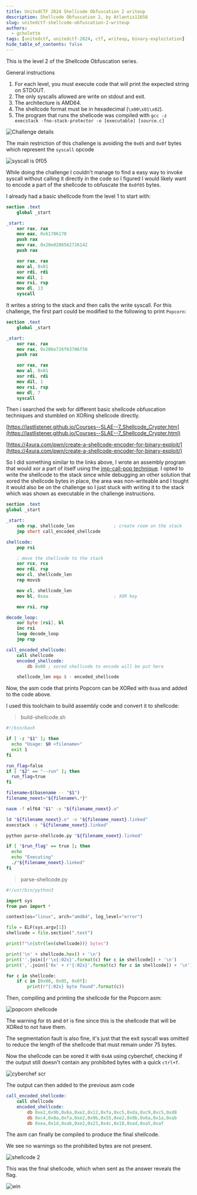 ```yaml
---
title: UnitedCTF 2024 Shellcode Obfuscation 2 writeup
description: Shellcode Obfuscation 2, by Atlantis11656
slug: unitedctf-shellcode-obfuscation-2-writeup
authors:
  - gcholette
tags: [unitedctf, unitedctf-2024, ctf, writeup, binary-exploitation]
hide_table_of_contents: false
---
```


This is the level 2 of the Shellcode Obfuscation series.

General instructions
1. For each level, you must execute code that will print the expected string on STDOUT.
2. The only syscalls allowed are write on stdout and exit.
3. The architecture is AMD64.
4. The shellcode format must be in hexadecimal (`\x00\x01\x02`).
5. The program that runs the shellcode was compiled with `gcc -z execstack -fno-stack-protector -o [executable] [source.c]`

<!-- truncate -->

![Challenge details](./img/chall.png)

The main restriction of this challenge is avoiding the `0x05` and `0x0f` bytes which represent the `syscall` opcode

![syscall is 0f05](./img/syscall1.png)

While doing the challenge I couldn't manage to find a easy way to invoke syscall without calling it directly in the code so I figured I would likely want to encode a part of the shellcode to obfuscate the `0x0f05` bytes.

I already had a basic shellcode from the level 1 to start with:

```nasm
section .text
    global _start

_start:
    xor rax, rax
    mov eax, 0x61706170
    push rax
    mov rax, 0x20e0206562726142 
    push rax

    xor rax, rax
    mov al, 0x01
    xor rdi, rdi
    mov dil, 1
    mov rsi, rsp
    mov dl, 13
    syscall
```

It writes a string to the stack and then calls the write syscall. For this challenge, the first part could be modified to the following to print `Popcorn`:

```nasm
section .text
    global _start

_start:
    xor rax, rax
    mov rax, 0x206e726f63706f50
    push rax

    xor rax, rax
    mov al, 0x01
    xor rdi, rdi
    mov dil, 1
    mov rsi, rsp
    mov dl, 7
    syscall
```

Then i searched the web for different basic shellcode obfuscation techniques and stumbled on XORing shellcode directly.

[https://lastlistener.github.io/Courses--SLAE--7_Shellcode_Crypter.htm](https://lastlistener.github.io/Courses--SLAE--7_Shellcode_Crypter.html)

[https://4xura.com/pwn/create-a-shellcode-encoder-for-binary-exploit/](https://4xura.com/pwn/create-a-shellcode-encoder-for-binary-exploit/)

So I did something similar to the links above, I wrote an assembly program that would xor a part of itself using the [jmp-call-pop technique](https://epi052.gitlab.io/notes-to-self/blog/2018-07-15-jmp-call-pop/). I opted to write the shellcode to the stack since while debugging an other solution that xored the shellcode bytes in place, the area was non-writeable and I tought it would also be on the challenge so I just stuck with writing it to the stack which was shown as executable in the challenge instructions.

```nasm
section .text
global _start

_start:
    sub rsp, shellcode_len               ; create room on the stack
    jmp short call_encoded_shellcode

shellcode:
    pop rsi

    ; move the shellcode to the stack
    xor rcx, rcx
    mov rdi, rsp
    mov cl, shellcode_len
    rep movsb 

    mov cl, shellcode_len
    mov bl, 0xaa                         ; XOR key

    mov rsi, rsp 

decode_loop:
    xor byte [rsi], bl
    inc rsi
    loop decode_loop
    jmp rsp

call_encoded_shellcode:
    call shellcode 
    encoded_shellcode:
        db 0x00 ; xored shellcode to encode will be put here

    shellcode_len equ $ - encoded_shellcode
```

Now, the asm code that prints Popcorn can be XORed with `0xaa` and added to the code above. 

I used this toolchain to build assembly code and convert it to shellcode:

> build-shellcode.sh
```sh
#!/bin/bash

if [ -z "$1" ]; then
  echo "Usage: $0 <filename>"
  exit 1
fi

run_flag=false
if [ "$2" == "--run" ]; then
  run_flag=true
fi

filename=$(basename -- "$1")
filename_noext="${filename%.*}"

nasm -f elf64 "$1" -o "${filename_noext}.o"

ld "${filename_noext}.o" -o "${filename_noext}.linked" 
execstack -s "${filename_noext}.linked"

python parse-shellcode.py "${filename_noext}.linked"

if [ "$run_flag" == true ]; then
  echo
  echo "Executing"
  ./"${filename_noext}.linked"
fi
```

> parse-shellcode.py
```python
#!/usr/bin/python3

import sys
from pwn import *

context(os="linux", arch="amd64", log_level="error")

file = ELF(sys.argv[1])
shellcode = file.section(".text")

print(f"\n{str(len(shellcode))} bytes")

print('\n' + shellcode.hex() + '\n')
print(''.join([r'\x{:02x}'.format(c) for c in shellcode]) + '\n')
print(','.join(['0x' + r'{:02x}'.format(c) for c in shellcode]) + '\n')

for c in shellcode:
    if c in [0x00, 0x05, 0x0f]:
        print(r"{:02x} byte found".format(c))
```

Then, compiling and printing the shellcode for the Popcorn asm:

![popcorn shellcode](./img/shellcode1.png)

The warning for `05` and `0f` is fine since this is the shellcode that will be XORed to not have them.

The segmentation fault is also fine, it's just that the exit syscall was omitted to reduce the length of the shellcode that must remain under 75 bytes.

Now the shellcode can be xored it with `0xAA` using cyberchef, checking if the output still doesn't contain any prohibited bytes with a quick `ctrl+f`.

![cyberchef scr](./img/cyberchef.png)

The output can then added to the previous asm code

```nasm
call_encoded_shellcode:
    call shellcode 
    encoded_shellcode:
        db 0xe2,0x9b,0x6a,0xe2,0x12,0xfa,0xc5,0xda,0xc9,0xc5,0xd8
        db 0xc4,0x8a,0xfa,0xe2,0x9b,0x55,0xe2,0x9b,0x6a,0x1a,0xab
        db 0xea,0x1d,0xab,0xe2,0x23,0x4c,0x18,0xad,0xa5,0xaf
```

The asm can finally be compiled to produce the final shellcode.

We see no warnings so the prohibited bytes are not present.

![shellcode 2](./img/shellcode2.png)

This was the final shellcode, which when sent as the answer reveals the flag.

![win](./img/win_2.png)